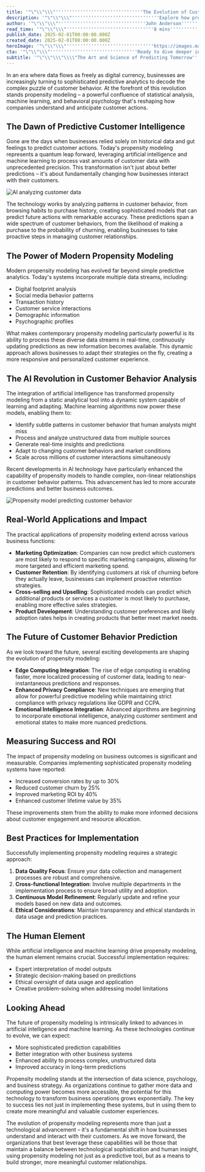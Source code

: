 ```yaml
---
title: '"\"\\"\\\"''''''''''''''''''''''''''''''''The Evolution of Customer Behavior Prediction: How Propensity Modeling is Transforming Business Intelligence''''''''''''''''''''''''''''''''\\\"\\"\""'
description: '"\"\\"\\\"''''''''''''''''''''''''''''''''Explore how propensity modeling is revolutionizing business intelligence through advanced AI and machine learning technologies. Learn how modern businesses are leveraging sophisticated predictive analytics to understand and anticipate customer behavior, leading to improved conversion rates, reduced churn, and enhanced customer experiences.''''''''''''''''''''''''''''''''\\\"\\"\""'
author: '"\"\\"\\\"''''''''''''''''''''''''''''''''John Anderson''''''''''''''''''''''''''''''''\\\"\\"\""'
read_time: '"\"\\"\\\"''''''''''''''''''''''''''''''''8 mins''''''''''''''''''''''''''''''''\\\"\\"\""'
publish_date: 2025-02-01T00:00:00.000Z
created_date: 2025-02-01T00:00:00.000Z
heroImage: '"\"\\"\\\"''''''''''''''''''''''''''''''''https://images.magick.ai/propensity-modeling-hero.jpg''''''''''''''''''''''''''''''''\\\"\\"\""'
cta: '"\"\\"\\\"''''''''''''''''''''''''''''''''Ready to dive deeper into the world of AI-powered customer behavior prediction? Follow us on LinkedIn at MagickAI for the latest insights and developments in propensity modeling and business intelligence.''''''''''''''''''''''''''''''''\\\"\\"\""'
subtitle: '"\"\\"\\\"\\\\"The Art and Science of Predicting Tomorrow''''''''''''''''''''''''''''''''s Customer Decisions\\\\"\\\"\\"\""'
---
```


In an era where data flows as freely as digital currency, businesses are increasingly turning to sophisticated predictive analytics to decode the complex puzzle of customer behavior. At the forefront of this revolution stands propensity modeling – a powerful confluence of statistical analysis, machine learning, and behavioral psychology that's reshaping how companies understand and anticipate customer actions.

## The Dawn of Predictive Customer Intelligence

Gone are the days when businesses relied solely on historical data and gut feelings to predict customer actions. Today's propensity modeling represents a quantum leap forward, leveraging artificial intelligence and machine learning to process vast amounts of customer data with unprecedented precision. This transformation isn't just about better predictions – it's about fundamentally changing how businesses interact with their customers.

![AI analyzing customer data](https://i.magick.ai/PIXE/1738429368057_magick_img.webp)

The technology works by analyzing patterns in customer behavior, from browsing habits to purchase history, creating sophisticated models that can predict future actions with remarkable accuracy. These predictions span a wide spectrum of customer behaviors, from the likelihood of making a purchase to the probability of churning, enabling businesses to take proactive steps in managing customer relationships.

## The Power of Modern Propensity Modeling

Modern propensity modeling has evolved far beyond simple predictive analytics. Today's systems incorporate multiple data streams, including:

- Digital footprint analysis
- Social media behavior patterns
- Transaction history
- Customer service interactions
- Demographic information
- Psychographic profiles

What makes contemporary propensity modeling particularly powerful is its ability to process these diverse data streams in real-time, continuously updating predictions as new information becomes available. This dynamic approach allows businesses to adapt their strategies on the fly, creating a more responsive and personalized customer experience.

## The AI Revolution in Customer Behavior Analysis

The integration of artificial intelligence has transformed propensity modeling from a static analytical tool into a dynamic system capable of learning and adapting. Machine learning algorithms now power these models, enabling them to:

- Identify subtle patterns in customer behavior that human analysts might miss
- Process and analyze unstructured data from multiple sources
- Generate real-time insights and predictions
- Adapt to changing customer behaviors and market conditions
- Scale across millions of customer interactions simultaneously

Recent developments in AI technology have particularly enhanced the capability of propensity models to handle complex, non-linear relationships in customer behavior patterns. This advancement has led to more accurate predictions and better business outcomes.

![Propensity model predicting customer behavior](https://i.magick.ai/PIXE/1738429368061_magick_img.webp)

## Real-World Applications and Impact

The practical applications of propensity modeling extend across various business functions:

- **Marketing Optimization**: Companies can now predict which customers are most likely to respond to specific marketing campaigns, allowing for more targeted and efficient marketing spend.
- **Customer Retention**: By identifying customers at risk of churning before they actually leave, businesses can implement proactive retention strategies.
- **Cross-selling and Upselling**: Sophisticated models can predict which additional products or services a customer is most likely to purchase, enabling more effective sales strategies.
- **Product Development**: Understanding customer preferences and likely adoption rates helps in creating products that better meet market needs.

## The Future of Customer Behavior Prediction

As we look toward the future, several exciting developments are shaping the evolution of propensity modeling:

- **Edge Computing Integration**: The rise of edge computing is enabling faster, more localized processing of customer data, leading to near-instantaneous predictions and responses.
- **Enhanced Privacy Compliance**: New techniques are emerging that allow for powerful predictive modeling while maintaining strict compliance with privacy regulations like GDPR and CCPA.
- **Emotional Intelligence Integration**: Advanced algorithms are beginning to incorporate emotional intelligence, analyzing customer sentiment and emotional states to make more nuanced predictions.

## Measuring Success and ROI

The impact of propensity modeling on business outcomes is significant and measurable. Companies implementing sophisticated propensity modeling systems have reported:

- Increased conversion rates by up to 30%
- Reduced customer churn by 25%
- Improved marketing ROI by 40%
- Enhanced customer lifetime value by 35%

These improvements stem from the ability to make more informed decisions about customer engagement and resource allocation.

## Best Practices for Implementation

Successfully implementing propensity modeling requires a strategic approach:

1. **Data Quality Focus**: Ensure your data collection and management processes are robust and comprehensive.
2. **Cross-functional Integration**: Involve multiple departments in the implementation process to ensure broad utility and adoption.
3. **Continuous Model Refinement**: Regularly update and refine your models based on new data and outcomes.
4. **Ethical Considerations**: Maintain transparency and ethical standards in data usage and prediction practices.

## The Human Element

While artificial intelligence and machine learning drive propensity modeling, the human element remains crucial. Successful implementation requires:

- Expert interpretation of model outputs
- Strategic decision-making based on predictions
- Ethical oversight of data usage and application
- Creative problem-solving when addressing model limitations

## Looking Ahead

The future of propensity modeling is intrinsically linked to advances in artificial intelligence and machine learning. As these technologies continue to evolve, we can expect:

- More sophisticated prediction capabilities
- Better integration with other business systems
- Enhanced ability to process complex, unstructured data
- Improved accuracy in long-term predictions

Propensity modeling stands at the intersection of data science, psychology, and business strategy. As organizations continue to gather more data and computing power becomes more accessible, the potential for this technology to transform business operations grows exponentially. The key to success lies not just in implementing these systems, but in using them to create more meaningful and valuable customer experiences.

The evolution of propensity modeling represents more than just a technological advancement – it's a fundamental shift in how businesses understand and interact with their customers. As we move forward, the organizations that best leverage these capabilities will be those that maintain a balance between technological sophistication and human insight, using propensity modeling not just as a predictive tool, but as a means to build stronger, more meaningful customer relationships.